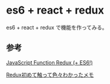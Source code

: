 # es6 + react + redux
es6 + react + redux  で機能を作ってみる。


## 参考
[JavaScript Function Redux (+ ES6!)](http://jaysoo.ca/2014/10/30/javascript-function-redux/)

[Redux初めて触って色々わかったメモ](http://qiita.com/inuscript/items/8dc5af052a858023287f)